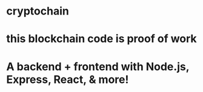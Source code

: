# cryptochain

# this blockchain code is proof of work

# A backend + frontend with Node.js, Express, React, & more!
